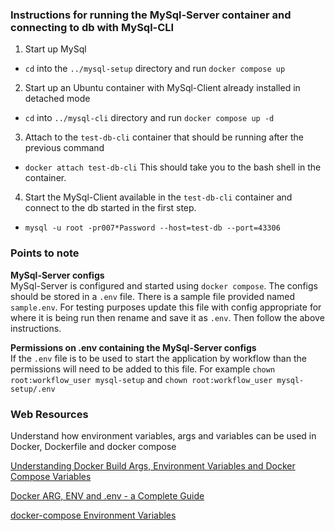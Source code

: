 ### Instructions for running the MySql-Server container and connecting to db with MySql-CLI

1. Start up MySql
 - `cd` into the `../mysql-setup` directory and run `docker compose up`
 
2. Start up an Ubuntu container with MySql-Client already installed in detached mode
 - `cd` into `../mysql-cli` directory and run `docker compose up -d`
 
3. Attach to the `test-db-cli` container that should be running after the previous command
 - `docker attach test-db-cli`
 This should take you to the bash shell in the container.
 
4. Start the MySql-Client available in the `test-db-cli` container and connect to the db started in the first step.
 - `mysql -u root -pr007*Password --host=test-db --port=43306`
 
 
### Points to note
**MySql-Server configs**<br/>
MySql-Server is configured and started using `docker compose`. The configs should be stored in a `.env` file. There is a sample file provided named `sample.env`. For testing purposes update this file with config appropriate for where it is being run then rename and save it as `.env`. Then follow the above instructions.

**Permissions on .env containing the MySql-Server configs**<br/>
If the `.env` file is to be used to start the application by workflow than the permissions will need to be added to this file.
For example `chown root:workflow_user mysql-setup` and `chown root:workflow_user mysql-setup/.env`

### Web Resources
Understand how environment variables, args and variables can be used in Docker, Dockerfile and docker compose

[Understanding Docker Build Args, Environment Variables and Docker Compose Variables](https://vsupalov.com/docker-env-vars/)

[Docker ARG, ENV and .env - a Complete Guide](https://vsupalov.com/docker-arg-env-variable-guide/)

[docker-compose Environment Variables](https://adamtheautomator.com/docker-compose-environment-variables/)